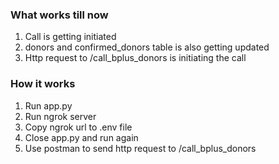 ### What works till now
1. Call is getting initiated
2. donors and confirmed_donors table is also getting updated 
3. Http request to /call_bplus_donors is initiating the call

### How it works
1. Run app.py
2. Run ngrok server
3. Copy ngrok url to .env file
4. Close app.py and run again
5. Use postman to send http request to /call_bplus_donors
